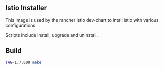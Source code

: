 ## Istio Installer
This image is used by the rancher istio dev-chart to intall istio with various configurations 

Scripts include install, upgrade and uninstall. 

## Build
```sh
TAG=1.7.600 make
```